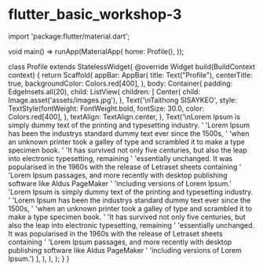 # flutter_basic_workshop-3
import 'package:flutter/material.dart';

void main() => runApp(MaterialApp(
  home: Profile(),
));

class Profile extends StatelessWidget{
  @override
  Widget build(BuildContext context) {
    return Scaffold(
      appBar: AppBar(
        title: Text("Profile"),
        centerTitle: true,
        backgroundColor: Colors.red[400],
      ),
      body: Container(
        padding: EdgeInsets.all(20),
        child: ListView(
          children: <Widget>[
            Center(
              child: Image.asset('assets/images.jpg'),
            ),
            Text('\nTaithong SISAYKEO', style: TextStyle(fontWeight: FontWeight.bold, fontSize: 30.0, color: Colors.red[400],
            ),
              textAlign: TextAlign.center,
            ),
            Text('\nLorem Ipsum is simply dummy text of the printing and typesetting industry. '
                'Lorem Ipsum has been the industrys standard dummy text ever since the 1500s, '
                'when an unknown printer took a galley of type and scrambled it to make a type specimen book. '
                'It has survived not only five centuries, but also the leap into electronic typesetting, remaining '
                'essentially unchanged. It was popularised in the 1960s with the release of Letraset sheets containing '
                'Lorem Ipsum passages, and more recently with desktop publishing software like Aldus PageMaker '
                'including versions of Lorem Ipsum.'
                'Lorem Ipsum is simply dummy text of the printing and typesetting industry. '
                'Lorem Ipsum has been the industrys standard dummy text ever since the 1500s, '
                'when an unknown printer took a galley of type and scrambled it to make a type specimen book. '
                'It has survived not only five centuries, but also the leap into electronic typesetting, remaining '
                'essentially unchanged. It was popularised in the 1960s with the release of Letraset sheets containing '
                'Lorem Ipsum passages, and more recently with desktop publishing software like Aldus PageMaker '
                'including versions of Lorem Ipsum.')
          ],
        ),
      ),
    );
  }
}
